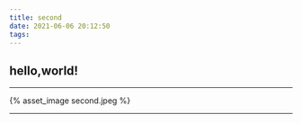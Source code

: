 ```yaml
---
title: second
date: 2021-06-06 20:12:50
tags:
---
```



## hello,world!
* * *
{% asset_image second.jpeg  %}
* * *